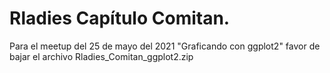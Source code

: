 # Rladies Capítulo Comitan.

Para el meetup del 25 de mayo del 2021 "Graficando con ggplot2" favor de bajar el archivo Rladies_Comitan_ggplot2.zip
